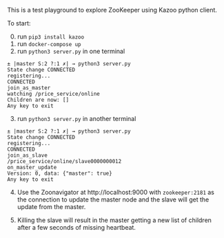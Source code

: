 This is a test playground to explore ZooKeeper using Kazoo python client.

To start:

0.  run `pip3 install kazoo`
1.  run `docker-compose up`
2.  run `python3 server.py` in one terminal

```
± |master S:2 ?:1 ✗| → python3 server.py
State change CONNECTED
registering...
CONNECTED
join_as_master
watching /price_service/online
Children are now: []
Any key to exit
```

3.  run `python3 server.py` in another terminal

```
± |master S:2 ?:1 ✗| → python3 server.py
State change CONNECTED
registering...
CONNECTED
join_as_slave
/price_service/online/slave0000000012
on_master_update
Version: 0, data: {"master": true}
Any key to exit
```

4.  Use the Zoonavigator at http://localhost:9000 with `zookeeper:2181` as the connection to update the master node and the slave will get the update from the master.

5.  Killing the slave will result in the master getting a new list of children after a few seconds of missing heartbeat.
